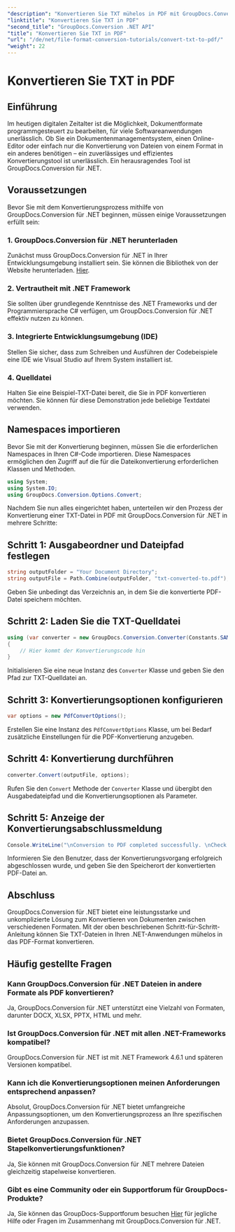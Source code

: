 ```yaml
---
"description": "Konvertieren Sie TXT mühelos in PDF mit GroupDocs.Conversion für .NET. Folgen Sie unserer Schritt-für-Schritt-Anleitung für die nahtlose Konvertierung von Dokumentformaten."
"linktitle": "Konvertieren Sie TXT in PDF"
"second_title": "GroupDocs.Conversion .NET API"
"title": "Konvertieren Sie TXT in PDF"
"url": "/de/net/file-format-conversion-tutorials/convert-txt-to-pdf/"
"weight": 22
---
```


# Konvertieren Sie TXT in PDF

## Einführung
Im heutigen digitalen Zeitalter ist die Möglichkeit, Dokumentformate programmgesteuert zu bearbeiten, für viele Softwareanwendungen unerlässlich. Ob Sie ein Dokumentenmanagementsystem, einen Online-Editor oder einfach nur die Konvertierung von Dateien von einem Format in ein anderes benötigen – ein zuverlässiges und effizientes Konvertierungstool ist unerlässlich. Ein herausragendes Tool ist GroupDocs.Conversion für .NET.
## Voraussetzungen
Bevor Sie mit dem Konvertierungsprozess mithilfe von GroupDocs.Conversion für .NET beginnen, müssen einige Voraussetzungen erfüllt sein:
### 1. GroupDocs.Conversion für .NET herunterladen
Zunächst muss GroupDocs.Conversion für .NET in Ihrer Entwicklungsumgebung installiert sein. Sie können die Bibliothek von der Website herunterladen. [Hier](https://releases.groupdocs.com/conversion/net/).
### 2. Vertrautheit mit .NET Framework
Sie sollten über grundlegende Kenntnisse des .NET Frameworks und der Programmiersprache C# verfügen, um GroupDocs.Conversion für .NET effektiv nutzen zu können.
### 3. Integrierte Entwicklungsumgebung (IDE)
Stellen Sie sicher, dass zum Schreiben und Ausführen der Codebeispiele eine IDE wie Visual Studio auf Ihrem System installiert ist.
### 4. Quelldatei
Halten Sie eine Beispiel-TXT-Datei bereit, die Sie in PDF konvertieren möchten. Sie können für diese Demonstration jede beliebige Textdatei verwenden.

## Namespaces importieren
Bevor Sie mit der Konvertierung beginnen, müssen Sie die erforderlichen Namespaces in Ihren C#-Code importieren. Diese Namespaces ermöglichen den Zugriff auf die für die Dateikonvertierung erforderlichen Klassen und Methoden.

```csharp
using System;
using System.IO;
using GroupDocs.Conversion.Options.Convert;
```
Nachdem Sie nun alles eingerichtet haben, unterteilen wir den Prozess der Konvertierung einer TXT-Datei in PDF mit GroupDocs.Conversion für .NET in mehrere Schritte:
## Schritt 1: Ausgabeordner und Dateipfad festlegen
```csharp
string outputFolder = "Your Document Directory";
string outputFile = Path.Combine(outputFolder, "txt-converted-to.pdf");
```
Geben Sie unbedingt das Verzeichnis an, in dem Sie die konvertierte PDF-Datei speichern möchten.
## Schritt 2: Laden Sie die TXT-Quelldatei
```csharp
using (var converter = new GroupDocs.Conversion.Converter(Constants.SAMPLE_TXT))
{
    // Hier kommt der Konvertierungscode hin
}
```
Initialisieren Sie eine neue Instanz des `Converter` Klasse und geben Sie den Pfad zur TXT-Quelldatei an.
## Schritt 3: Konvertierungsoptionen konfigurieren
```csharp
var options = new PdfConvertOptions();
```
Erstellen Sie eine Instanz des `PdfConvertOptions` Klasse, um bei Bedarf zusätzliche Einstellungen für die PDF-Konvertierung anzugeben.
## Schritt 4: Konvertierung durchführen
```csharp
converter.Convert(outputFile, options);
```
Rufen Sie den `Convert` Methode der `Converter` Klasse und übergibt den Ausgabedateipfad und die Konvertierungsoptionen als Parameter.
## Schritt 5: Anzeige der Konvertierungsabschlussmeldung
```csharp
Console.WriteLine("\nConversion to PDF completed successfully. \nCheck output in {0}", outputFolder);
```
Informieren Sie den Benutzer, dass der Konvertierungsvorgang erfolgreich abgeschlossen wurde, und geben Sie den Speicherort der konvertierten PDF-Datei an.

## Abschluss
GroupDocs.Conversion für .NET bietet eine leistungsstarke und unkomplizierte Lösung zum Konvertieren von Dokumenten zwischen verschiedenen Formaten. Mit der oben beschriebenen Schritt-für-Schritt-Anleitung können Sie TXT-Dateien in Ihren .NET-Anwendungen mühelos in das PDF-Format konvertieren.
## Häufig gestellte Fragen
### Kann GroupDocs.Conversion für .NET Dateien in andere Formate als PDF konvertieren?
Ja, GroupDocs.Conversion für .NET unterstützt eine Vielzahl von Formaten, darunter DOCX, XLSX, PPTX, HTML und mehr.
### Ist GroupDocs.Conversion für .NET mit allen .NET-Frameworks kompatibel?
GroupDocs.Conversion für .NET ist mit .NET Framework 4.6.1 und späteren Versionen kompatibel.
### Kann ich die Konvertierungsoptionen meinen Anforderungen entsprechend anpassen?
Absolut, GroupDocs.Conversion für .NET bietet umfangreiche Anpassungsoptionen, um den Konvertierungsprozess an Ihre spezifischen Anforderungen anzupassen.
### Bietet GroupDocs.Conversion für .NET Stapelkonvertierungsfunktionen?
Ja, Sie können mit GroupDocs.Conversion für .NET mehrere Dateien gleichzeitig stapelweise konvertieren.
### Gibt es eine Community oder ein Supportforum für GroupDocs-Produkte?
Ja, Sie können das GroupDocs-Supportforum besuchen [Hier](https://forum.groupdocs.com/c/conversion/11) für jegliche Hilfe oder Fragen im Zusammenhang mit GroupDocs.Conversion für .NET.